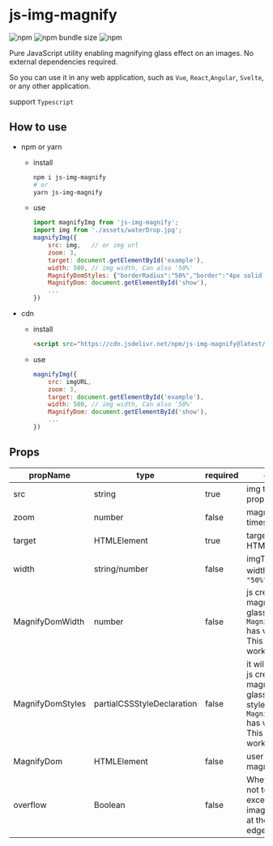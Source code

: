 

# js-img-magnify

![npm](https://img.shields.io/npm/v/js-img-magnify)  ![npm bundle size](https://img.shields.io/bundlephobia/minzip/js-img-magnify) ![npm](https://img.shields.io/npm/dw/js-img-magnify)

Pure JavaScript utility enabling magnifying glass effect on an images.
No external dependencies required.

So you can use it in any web application, such as `Vue`, `React`,`Angular`, `Svelte`, or any other application.

support `Typescript`

## How to use

- npm or yarn
  
  - install
    ```bash
    npm i js-img-magnify
    # or
    yarn js-img-magnify
    ```
  - use
    ```js
    import magnifyImg from 'js-img-magnify';
    import img from './assets/waterDrop.jpg';
    magnifyImg({
        src: img,   // or img url
        zoom: 3,
        target: document.getElementById('example'),
        width: 500, // img width, Can also '50%'
        MagnifyDomStyles: {"borderRadius":"50%","border":"4px solid red"},
        MagnifyDom: document.getElementById('show'),
        ...
    })
    ```
- cdn
  
  - install
    ```html
    <script src="https://cdn.jsdelivr.net/npm/js-img-magnify@latest/lib/js-img-magnify.umd.js"></script>
    ```
  - use
    ```js
    magnifyImg({
        src: imgURL,
        zoom: 3,
        target: document.getElementById('example'),
        width: 500, // img width, Can also '50%'
        MagnifyDom: document.getElementById('show'),
        ...
    })
    ```

## Props

| propName | type | required |desc | default |
| --- | --- | --- |--- |--- |
| src | string | true | img tag src prop | |
| zoom | number | false| magnification times | 3 |
|target | HTMLElement| true | target HTMLElement ||
|width | string/number | false | imgTag width，`100` or `"50%"` | "auto" |
|MagnifyDomWidth| number| false| js created magnifying glass dom, if `MagnifyDom` has value, This will not work. | 200|
|MagnifyDomStyles|partialCSSStyleDeclaration|false|it will merge js created magnifying glass dom styles, if `MagnifyDom` has value, This will not work | {} |
|MagnifyDom| HTMLElement| false | user custom magnify Dom |
|overflow | Boolean | false | Whether or not to allow exceeding the image range at the image edges | true |
